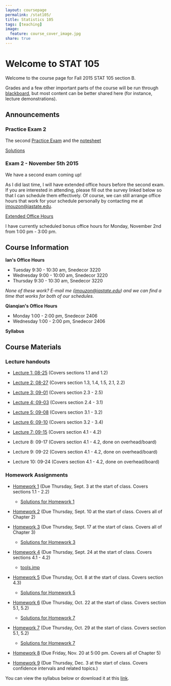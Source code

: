 ```yaml
---
layout: coursepage
permalink: /stat105/
title: Statistics 105
tags: [teaching]
image:
  feature: course_cover_image.jpg
share: true
---
```


# Welcome to STAT 105

Welcome to the course page for Fall 2015 STAT 105 section B.

Grades and a few other important parts of the course will be run through [blackboard](https://bb.its.iastate.edu/), but most content can be better shared here (for instance, lecture demonstrations).

## Announcements

### Practice Exam 2

The second [Practice Exam](./practice_exams/exam2A/stat105_F15_exam2A.pdf) and the [notesheet](./practice_exams/stat105_note_sheet_exam2.pdf)

[Solutions](./practice_exams/exam2A/practice_solutions_stat105_F15_exam2.pdf)

### Exam 2 - November 5th 2015

We have a second exam coming up!

As I did last time, I will have extended office hours before the second exam. 
If you are interested in attending, please fill out the survey linked below so that I can schedule them effectively.
Of course, we can still arrange office hours that work for your schedule personally by contacting me at imouzon@iastate.edu.

[Extended Office Hours](http://whenisgood.net/bpm2gct)

I have currently scheduled bonus office hours for Monday, November 2nd from 1:00 pm - 3:00 pm.

## Course Information

**Ian's Office Hours**

-  Tuesday 9:30 - 10:30 am, Snedecor 3220
-  Wednesday 9:00 - 10:00 am, Snedecor 3220
-  Thursday 9:30 - 10:30 am, Snedecor 3220

*None of these work? E-mail me (imouzon@iastate.edu) and we can find a time that works for both of our schedules.*

**Qianqian's Office Hours**

-  Monday 1:00 - 2:00 pm, Snedecor 2406
-  Wednesday 1:00 - 2:00 pm, Snedecor 2406

**Syllabus**


## Course Materials

### Lecture handouts

-  [Lecture 1: 08-25](./lectures/lecture1/lecture1.html) (Covers sections 1.1 and 1.2)

-  [Lecture 2: 08-27](./lectures/lecture2/lecture2.html) (Covers section 1.3, 1.4, 1.5, 2.1, 2.2)

-  [Lecture 3: 09-01](./lectures/lecture3/lecture3.html) (Covers section 2.3 - 2.5)

-  [Lecture 4: 09-03](./lectures/lecture4/lecture4.html) (Covers section 2.4 - 3.1)

-  [Lecture 5: 09-08](./lectures/lecture5/lecture5.html) (Covers section 3.1 - 3.2)

-  [Lecture 6: 09-10](./lectures/lecture6/lecture6.html) (Covers section 3.2 - 3.4)

-  [Lecture 7: 09-15](./lectures/lecture7/lecture7.html) (Covers section 4.1 - 4.2)

-  Lecture 8: 09-17 (Covers section 4.1 - 4.2, done on overhead/board)

-  Lecture 9: 09-22 (Covers section 4.1 - 4.2, done on overhead/board)

-  Lecture 10: 09-24 (Covers section 4.1 - 4.2, done on overhead/board)

### Homework Assignments

-  [Homework 1](./hw/hw1/stat105_hw1.pdf) (Due Thursday, Sept. 3 at the start of class. Covers sections 1.1 - 2.2)

   -  [Solutions for Homework 1](./hw/hw1/stat105_hw1_soln.pdf) 

-  [Homework 2](./hw/hw2/stat105_hw2.pdf) (Due Thursday, Sept. 10 at the start of class. Covers all of Chapter 2)

-  [Homework 3](./hw/hw3/stat105_hw3.pdf) (Due Thursday, Sept. 17 at the start of class. Covers all of Chapter 3)

   -  [Solutions for Homework 3](./hw/hw3/stat105_hw3_soln.pdf) 

-  [Homework 4](./hw/hw4/stat105_hw4.pdf) (Due Thursday, Sept. 24 at the start of class. Covers sections 4.1 - 4.2)

   -  [tools.jmp](./hw/hw4/tools.jmp)

-  [Homework 5](./hw/hw5/stat105_hw5.pdf) (Due Thursday, Oct. 8 at the start of class. Covers section 4.3)

   -  [Solutions for Homework 5](./hw/hw5/solutions_hw5.pdf) 

-  [Homework 6](./hw/hw6/stat105_hw6.pdf) (Due Thursday, Oct. 22 at the start of class. Covers section 5.1, 5.2)

   -  [Solutions for Homework 7](./hw/hw6/solutions_hw6.pdf) 

-  [Homework 7](./hw/hw7/stat105_hw7.pdf) (Due Thursday, Oct. 29 at the start of class. Covers section 5.1, 5.2)

   -  [Solutions for Homework 7](./hw/hw7/solutions_hw7.pdf) 

-  [Homework 8](./hw/hw8/stat105_hw8.pdf) (Due Friday, Nov. 20 at 5:00 pm. Covers all of Chapter 5)

-  [Homework 9](./hw/hw9/stat105_hw9.pdf) (Due Thursday, Dec. 3 at the start of class. Covers confidence intervals and related topics.)


You can view the syllabus below or download it at this [link](./syllabus_stat105_F15.pdf).
<object data="./syllabus_stat105_F15.pdf" type="application/pdf" width="100%" height="100%">
